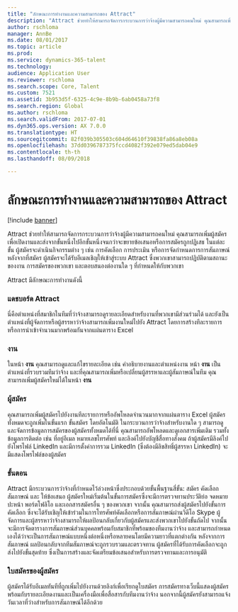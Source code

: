 ```yaml
---
title: "ลักษณะการทำงานและความสามารถของ Attract"
description: "Attract ช่วยทำให้สามารถจัดการกระบวนการว่าจ้างผู้มีความสามารถคนใหม่ คุณสามารถเพิ่มผู้สมัครเพื่อเปิดงานและส่งจากขั้นหนึ่งไปอีกขั้นหนึ่งจนกว่าจะขยายข้อเสนอหรือการสมัครถูกปฏิเสธ"
author: rschloma
manager: AnnBe
ms.date: 08/01/2017
ms.topic: article
ms.prod: 
ms.service: dynamics-365-talent
ms.technology: 
audience: Application User
ms.reviewer: rschloma
ms.search.scope: Core, Talent
ms.custom: 7521
ms.assetid: 3b953d5f-6325-4c9e-8b9b-6ab0458a73f8
ms.search.region: Global
ms.author: rschloma
ms.search.validFrom: 2017-07-01
ms.dyn365.ops.version: AX 7.0.0
ms.translationtype: HT
ms.sourcegitcommit: 82f039b305503c604d64610f39838fa86a8eb08a
ms.openlocfilehash: 37dd0396787375fccd4082f392e079ed5dab04e9
ms.contentlocale: th-th
ms.lasthandoff: 08/09/2018

---
```

# <a name="attract-features-and-capabilities"></a>ลักษณะการทำงานและความสามารถของ Attract

[!include [banner](includes/banner.md)]

Attract ช่วยทำให้สามารถจัดการกระบวนการว่าจ้างผู้มีความสามารถคนใหม่ คุณสามารถเพิ่มผู้สมัครเพื่อเปิดงานและส่งจากขั้นหนึ่งไปอีกขั้นหนึ่งจนกว่าจะขยายข้อเสนอหรือการสมัครถูกปฏิเสธ ในแต่ละขั้น ผู้สมัครจะดำเนินกิจกรรมต่าง ๆ เช่น การคัดเลือก การประเมิน หรือการจัดกำหนดการการสัมภาษณ์ หลังจากที่สมัคร ผู้สมัครจะได้รับอีเมลเชิญให้เข้าสู่ระบบ Attract ซึ่งพวกเขาสามารถปฏิบัติตามสถานะของงาน การสมัครของพวกเขา และตอบสนองต่องานใด ๆ ที่กำหนดให้กับพวกเขา

Attract มีลักษณะการทำงานดังนี้

### <a name="attract-dashboard"></a>แดชบอร์ด Attract
นี่คือตำแหน่งที่สมาชิกในทีมที่ว่าจ้างสามารถดูรายละเอียดสำหรับงานที่พวกเขามีส่วนร่วมได้ และยังเป็นตำแหน่งที่ผู้จัดการหรือผู้สรรหาว่าจ้างสามารถเพิ่มงานใหม่ไปยัง Attract โดยการสร้างทีละรายการ หรือการนำเข้าจำนวนมากพร้อมกันจากแผ่นตาราง Excel

### <a name="jobs"></a>งาน
ในหน้า **งาน** คุณสามารถดูและแก้ไขรายละเอียด เช่น คำอธิบายงานและตำแหน่งงาน หน้า **งาน** เป็นตำแหน่งที่รวบรวมทีมว่าจ้าง และที่คุณสามารถเพิ่มหรือเปลี่ยนผู้สรรหาและผู้สัมภาษณ์ในทีม คุณสามารถเพิ่มผู้สมัครใหม่ได้ในหน้า **งาน**

### <a name="candidates"></a>ผู้สมัคร
คุณสามารถเพิ่มผู้สมัครไปยังงานทีละรายการหรืออัพโหลดจำนวนมากจากแผ่นตาราง Excel ผู้สมัครทั้งหมดจะถูกเพิ่มในขั้นแรก ขั้นสมัคร โดยอัตโนมัติ ในกระบวนการว่าจ้างสำหรับงานใด ๆ สามารถดูและจัดการข้อมูลการสมัครของผู้สมัครทั้งหมดได้ที่นี่ คุณสามารถอัพโหลดและดูเอกสารเพิ่มเติม รวมทั้งข้อมูลการติดต่อ เช่น ที่อยู่อีเมล หมายเลขโทรศัพท์ และลิงค์ไปยังบัญชีสื่อทางสังคม ถ้าผู้สมัครมีลิงค์ไปยังโพรไฟล์ LinkedIn และมีการตั้งค่าการรวม LinkedIn (ซึ่งต้องมีลิขสิทธิ์ผู้สรรหา LinkedIn) จะมีแสดงโพรไฟล์ของผู้สมัคร

### <a name="stages"></a>ขั้นตอน
Attract มีกระบวนการว่าจ้างที่กำหนดไว้ล่วงหน้าซึ่งประกอบด้วยขั้นพื้นฐานสี่ขั้น: สมัคร คัดเลือก สัมภาษณ์ และ ให้ข้อเสนอ ผู้สมัครใหม่เริ่มต้นในขั้นการสมัครซึ่งจะมีการตรวจทานประวัติย่อ จดหมายปะหน้า พอร์ตโฟลิโอ และเอกสารสมัครอื่น ๆ ของพวกเขา จากนั้น คุณสามารถส่งผู้สมัครไปยังขั้นการคัดเลือก ซึ่งจะได้รับเชิญให้เข้าร่วมในการโทรศัพท์คัดเลือกหรือการสัมภาษณ์ผ่านวิดีโอ Skype ผู้จัดการและผู้สรรหาว่าจ้างสามารถให้ผลป้อนกลับเกี่ยวกับผู้สมัครและส่งพวกเขาไปยังขั้นถัดไป จากนั้นจะมีการจัดตารางการสัมภาษณ์ส่วนบุคคลพร้อมกับสมาชิกที่พร้อมของทีมงานว่าจ้าง และสามารถกำหนดเองได้ว่าจะเป็นการสัมภาษณ์แบบหนึ่งต่อหนึ่งหรือหลายคนโดยมีความยาวที่แตกต่างกัน หลังจากการสัมภาษณ์ ผลป้อนกลับจากทีมสัมภาษณ์จะถูกรวบรวมและตรวจทาน ผู้สมัครที่ได้รับการคัดเลือกจะถูกส่งไปยังขั้นสุดท้าย ซึ่งเป็นการสร้างและจัดเตรียมข้อเสนอสำหรับการตรวจทานและการอนุมัติ 

### <a name="candidate-app"></a>ใบสมัครของผู้สมัคร
ผู้สมัครได้รับอีเมลทันทีที่ถูกเพิ่มไปยังงานด้วยลิงก์เพื่อเรียกดูใบสมัคร การสมัครทางเว็บนี้แสดงผู้สมัครพร้อมกับรายละเอียดงานและเป็นเครื่องมือเพื่อสื่อสารกับทีมงานว่าจ้าง นอกจากนี้ผู้สมัครยังสามารถแจ้งวันเวลาที่ว่างสำหรับการสัมภาษณ์ได้อีกด้วย

